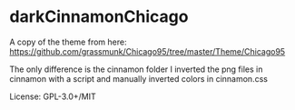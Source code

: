 # darkCinnamonChicago

A copy of the theme from here:
https://github.com/grassmunk/Chicago95/tree/master/Theme/Chicago95

The only difference is the cinnamon folder
I inverted the png files in cinnamon with a script
and manually inverted colors in cinnamon.css

License: GPL-3.0+/MIT
